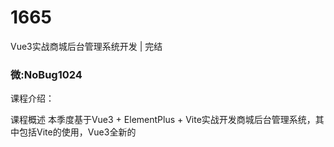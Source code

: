 # 1665
Vue3实战商城后台管理系统开发 | 完结

### 微:NoBug1024 


课程介绍：

课程概述
本季度基于Vue3 + ElementPlus + Vite实战开发商城后台管理系统，其中包括Vite的使用，Vue3全新的 <script setup> 语法，vuex4、Vue-router4、使用ElementPlus 库、多权限管理、商品多规格实现、订单发货、导出订单、图库模块、分销模块、分享海报以及部署服务器上线知识等。
〖课程目录〗:


- ├──01.课程介绍  
- |   └──[1.1]--课程介绍（买前必看）.mp4  48.57M
- ├──02.创建vite项目和配置  
- |   ├──[2.1]--创建vite项目并安装vscode插件.mp4  15.68M
- |   ├──[2.2]--引入ElmentPlus和基本使用.mp4  7.87M
- |   ├──[2.3]--引入windicss工具库和配置，安装代码提示.mp4  6.23M
- |   ├──[2.4]--windicss小案例和@apply简化代码.mp4  26.29M
- |   ├──[2.5]--引入vue-router4.mp4  12.28M
- |   └──[2.6]--路由配置和404页面捕获.mp4  26.02M
- ├──03.登录页开发和功能实现  
- |   ├──[3.10]--常用工具库封装.mp4  22.10M
- |   ├──[3.11]--引入vuex状态管理用户信息.mp4  21.78M
- |   ├──[3.12]--全局路由拦截实现登录判断.mp4  20.20M
- |   ├──[3.13]--登录功能完善.mp4  40.15M
- |   ├──[3.14]--退出登录功能实现.mp4  33.66M
- |   ├──[3.15]--全局loading进度条实现.mp4  18.41M
- |   ├──[3.16]--动态页面标题实现.mp4  10.53M
- |   ├──[3.1]--登录页开发.mp4  62.90M
- |   ├──[3.2]--登录页响应式处理.mp4  12.72M
- |   ├──[3.3]--全局引入图标.mp4  16.79M
- |   ├──[3.4]--结合@apply实现样式抽离.mp4  17.79M
- |   ├──[3.5]--setup语法糖和组合式api.mp4  22.64M
- |   ├──[3.6]--登录表单验证处理.mp4  21.36M
- |   ├──[3.7]--引入axios请求库和登录接口交互.mp4  49.33M
- |   ├──[3.8]--引入cookie存储用户token.mp4  22.15M
- |   └──[3.9]--请求拦截器和响应拦截器.mp4  34.45M
- ├──04.后台全局Layout布局开发  
- |   ├──[4.10]--菜单选中和路由关联.mp4  6.81M
- |   ├──[4.11]--菜单数据前后端交互.mp4  19.06M
- |   ├──[4.12]--根据菜单动态添加路由.mp4  49.50M
- |   ├──[4.13]--标签导航组件实现-样式布局.mp4  54.06M
- |   ├──[4.14]--标签导航组件实现-同步路由和存储（一）.mp4  15.41M
- |   ├──[4.15]--标签导航组件实现-同步路由和存储（二）.mp4  33.72M
- |   ├──[4.16]--标签导航组件实现-关闭当前标签处理.mp4  14.98M
- |   ├──[4.17]--标签导航组件实现-关闭其他全部标签功能.mp4  23.20M
- |   ├──[4.18]--优化点击菜单加载速度.mp4  6.47M
- |   ├──[4.19]--keep-alive页面缓存.mp4  13.24M
- |   ├──[4.1]--后台主布局实现.mp4  19.55M
- |   ├──[4.20]--transition全局过渡动画.mp4  28.42M
- |   ├──[4.2]--公共头部开发-样式布局.mp4  46.48M
- |   ├──[4.3]--公共头部开发-刷新和全屏.mp4  33.86M
- |   ├──[4.4]--公共头部开发-修改密码.mp4  53.59M
- |   ├──[4.5]--通用弹框表单组件封装（一）.mp4  46.64M
- |   ├──[4.6]--通用弹框表单组件封装（二）.mp4  33.16M
- |   ├──[4.7]--组合式api封装简化代码.mp4  28.64M
- |   ├──[4.8]--侧边菜单开发-样式布局和路由跳转.mp4  47.87M
- |   └──[4.9]--展开和收起菜单功能实现.mp4  33.04M
- ├──05.后台主控台开发和交互  
- |   ├──[5.1]--统计面板组件开发（一）.mp4  41.16M
- |   ├──[5.2]--统计面板组件开发（二）-骨架屏优化体验.mp4  19.94M
- |   ├──[5.3]--数字滚动动画实现.mp4  18.36M
- |   ├──[5.4]--分类组件开发和跳转.mp4  43.72M
- |   ├──[5.5]--echarts图表组件开发和交互（一）.mp4  43.21M
- |   ├──[5.6]--echarts图表组件开发和交互（二）.mp4  31.91M
- |   ├──[5.7]--店铺和交易提示组件开发和交互.mp4  36.35M
- |   ├──[5.8]--v-permission指令按钮级权限控制（一）.mp4  18.53M
- |   └──[5.9]--v-permission指令按钮级权限控制（二）.mp4  39.72M
- ├──06.图库模块开发  
- |   ├──[6.10]--图片列表分页功能交互.mp4  49.14M
- |   ├──[6.11]--图片列表组件开发.mp4  28.25M
- |   ├──[6.12]--重命名和删除功能交互.mp4  56.02M
- |   ├──[6.13]--上传多图功能实现.mp4  55.87M
- |   ├──[6.1]--图库模块开发-布局实现（一）.mp4  44.08M
- |   ├──[6.2]--图库模块开发-布局实现（二）.mp4  13.96M
- |   ├──[6.3]--图库分类组件开发.mp4  31.20M
- |   ├──[6.4]--图库分类列表分页实现（一）.mp4  23.26M
- |   ├──[6.5]--图库分类列表分页实现（二）.mp4  18.57M
- |   ├──[6.6]--新增图库分类表单实现.mp4  33.17M
- |   ├──[6.7]--新增图库分类功能交互.mp4  13.21M
- |   ├──[6.8]--修改图库分类功能交互.mp4  26.00M
- |   └──[6.9]--删除图库分类功能实现.mp4  21.17M
- ├──07.公告模块开发  
- |   ├──[7.1]--公告模块布局实现.mp4  33.89M
- |   ├──[7.2]--公告列表分页交互.mp4  16.25M
- |   ├──[7.3]--公告新增功能实现.mp4  35.73M
- |   └──[7.4]--公告删除和修改功能实现.mp4  36.66M
- ├──08.管理员模块开发  
- |   ├──[8.1]--管理员列表分页交互.mp4  46.74M
- |   ├──[8.2]--搜索管理员功能实现.mp4  19.86M
- |   ├──[8.3]--修改管理员状态功能实现.mp4  26.31M
- |   ├──[8.4]--新增修改和删除管理员功能.mp4  40.70M
- |   ├──[8.5]--全局选中图库组件开发（一）.mp4  60.61M
- |   ├──[8.6]--全局选中图库组件开发（二）.mp4  30.91M
- |   ├──[8.7]--组合式API特性封装-列表分页搜索.mp4  48.88M
- |   ├──[8.8]--组合式API特性封装-新增修改.mp4  38.85M
- |   └──[8.9]--组合式API特性封装-修改状态和删除.mp4  11.68M
- ├──09.菜单权限模块开发  
- |   ├──[9.1]--菜单权限列表实现.mp4  44.68M
- |   ├──[9.2]--树形控件自定义节点渲染.mp4  25.95M
- |   ├──[9.3]--修复标签导航和菜单联动问题.mp4  7.57M
- |   ├──[9.4]--新增和修改菜单权限功能（一）.mp4  64.13M
- |   ├──[9.5]--新增和修改菜单权限功能（二）.mp4  35.31M
- |   ├──[9.6]--自定义图标下拉选择组件.mp4  40.51M
- |   └──[9.7]--修改菜单权限状态和删除功能.mp4  25.57M
- ├──10.角色模块开发  
- |   ├──[10.1]--复用代码快速实现角色模块开发.mp4  37.15M
- |   ├──[10.2]--配置权限表单-虚拟化树形控件.mp4  27.13M
- |   ├──[10.3]--配置权限表单-默认选中渲染.mp4  31.89M
- |   └──[10.4]--配置权限功能实现.mp4  28.86M
- ├──11.商品规格管理开发  
- |   ├──[11.1]--商品规格模块-复用代码快速实现.mp4  46.53M
- |   ├──[11.2]--TagInput组件封装.mp4  30.12M
- |   ├──[11.3]--多选和批量删除规格实现.mp4  41.13M
- |   └──[11.4]--组合式API特性封装-批量删除功能.mp4  7.82M
- ├──12.优惠券模块开发  
- |   ├──[12.1]--优惠券模块-复用代码快速实现.mp4  34.79M
- |   ├──[12.2]--优惠券模块-优化列表展示.mp4  21.54M
- |   ├──[12.3]--优惠券模块-新增修改功能实现.mp4  69.67M
- |   └──[12.4]--优惠券模块-失效优惠券功能实现.mp4  21.98M
- ├──13.商品模块开发  
- |   ├──[13.10]--设置商品轮播图功能（二）.mp4  20.30M
- |   ├──[13.11]--设置商品轮播图功能（三）.mp4  24.39M
- |   ├──[13.12]--设置商品轮播图功能（四）.mp4  34.59M
- |   ├──[13.13]--引入tinymce富文本编辑器.mp4  21.63M
- |   ├──[13.14]--修改商品详情功能实现.mp4  44.81M
- |   ├──[13.15]--富文本编辑器选择图片功能（1）.mp4  15.87M
- |   ├──[13.16]--富文本编辑器选择图片功能（2）.mp4  36.04M
- |   ├──[13.17]--设置单规格功能实现.mp4  49.34M
- |   ├──[13.18]--多SKU规格功能-规格选项（1）.mp4  27.02M
- |   ├──[13.19]--多SKU规格功能-规格选项（2）.mp4  49.09M
- |   ├──[13.1]--商品模块-复用代码实现.mp4  30.75M
- |   ├──[13.20]--多SKU规格功能-添加规格选项.mp4  29.76M
- |   ├──[13.21]--多SKU规格功能-修改规格选项.mp4  20.62M
- |   ├──[13.22]--多SKU规格功能-删除规格选项.mp4  16.72M
- |   ├──[13.23]--多SKU规格功能-排序规格选项（1）.mp4  21.56M
- |   ├──[13.24]--多SKU规格功能-排序规格选项（2）.mp4  26.26M
- |   ├──[13.25]--多SKU规格列表-渲染选项的值.mp4  17.40M
- |   ├──[13.26]--添加规格选项的值功能实现.mp4  27.55M
- |   ├──[13.27]--修改规格选项的值功能实现.mp4  21.26M
- |   ├──[13.28]--删除规格选项的值功能实现.mp4  12.18M
- |   ├──[13.29]--规格选择弹框组件实现（1）.mp4  36.52M
- |   ├──[13.2]--商品模块-Tabs标签页开发.mp4  24.80M
- |   ├──[13.30]--规格选择弹框组件实现（2）.mp4  34.04M
- |   ├──[13.31]--规格选择弹框组件实现（3）.mp4  36.12M
- |   ├──[13.32]--规格选择弹框组件实现（4）.mp4  17.56M
- |   ├──[13.33]--规格表格联动（1）.mp4  29.50M
- |   ├──[13.34]--规格表格联动（2）.mp4  33.10M
- |   ├──[13.35]--规格表格联动（3）.mp4  46.41M
- |   ├──[13.36]--规格表格联动（4）.mp4  22.27M
- |   ├──[13.37]--规格表格联动（5）.mp4  40.10M
- |   ├──[13.38]--恢复回收站商品功能.mp4  41.23M
- |   ├──[13.39]--彻底删除回收站商品功能.mp4  23.02M
- |   ├──[13.3]--自定义表格商品列表样式（一）.mp4  50.61M
- |   ├──[13.4]--自定义表格商品列表样式（二）.mp4  7.03M
- |   ├──[13.5]--高级搜索功能实现.mp4  33.62M
- |   ├──[13.6]--封装搜索表单组件.mp4  48.10M
- |   ├──[13.7]--新增修改商品功能实现.mp4  41.75M
- |   ├──[13.8]--批量上架下架功能实现..mp4  49.68M
- |   └──[13.9]--设置商品轮播图功能（一）.mp4  50.71M
- ├──14.商品分类模块开发  
- |   ├──[14.1]--商品分类模块开发（一）.mp4  21.91M
- |   ├──[14.2]--商品分类模块开发（二）.mp4  8.81M
- |   ├──[14.3]--推荐商品功能实现-样式布局.mp4  42.12M
- |   ├──[14.4]--推荐商品功能实现-删除关联.mp4  21.20M
- |   ├──[14.5]--选择商品弹框组件（1）.mp4  42.40M
- |   └──[14.6]--选择商品弹框组件（2）.mp4  23.07M
- ├──15.会员和会员等级模块开发  
- |   ├──[15.1]--会员等级模块开发（1）.mp4  23.46M
- |   ├──[15.2]--会员等级模块开发（2）.mp4  29.83M
- |   ├──[15.3]--会员模块开发（1）.mp4  25.80M
- |   └──[15.4]--会员模块开发（2）.mp4  23.68M
- ├──16.商品评论模块开发  
- |   ├──[16.1]--商品评论模块开发（一）.mp4  18.28M
- |   ├──[16.2]--商品评论模块开发（二）.mp4  22.43M
- |   ├──[16.3]--用户评价渲染.mp4  32.25M
- |   ├──[16.4]--回复用户评价功能（一）.mp4  29.04M
- |   └──[16.5]--回复用户评价功能（二）.mp4  20.96M
- ├──17.订单模块开发  
- |   ├──[17.10]--同意拒绝退款功能实现.mp4  27.23M
- |   ├──[17.1]--订单模块-复用代码快速实现.mp4  34.84M
- |   ├──[17.2]--自定义订单列表样式.mp4  65.77M
- |   ├──[17.3]--订单模块-高级搜索功能实现.mp4  20.90M
- |   ├──[17.4]--导出订单功能（1）-表单样式.mp4  45.66M
- |   ├──[17.5]--导出订单功能（2）-功能实现.mp4  31.17M
- |   ├──[17.6]--查看订单详情功能实现（一）.mp4  66.24M
- |   ├──[17.7]--查看订单详情功能实现（二）.mp4  46.15M
- |   ├──[17.8]--查看物流信息功能实现（一）.mp4  28.40M
- |   └──[17.9]--查看物流信息功能实现（二）.mp4  31.46M
- ├──18.基础、物流和交易设置页开发  
- |   ├──[18.1]--基础设置功能开发（一）.mp4  47.12M
- |   ├──[18.2]--基础设置功能开发（二）.mp4  39.54M
- |   ├──[18.3]--物流和交易设置开发（1）.mp4  39.95M
- |   ├──[18.4]--物流和交易设置开发（2）.mp4  56.77M
- |   └──[18.5]--物流和交易设置开发（3）.mp4  34.15M
- ├──19.分销模块开发  
- |   ├──[19.1]--分销员管理开发（一）-统计.mp4  46.45M
- |   ├──[19.2]--分销员管理开发（二）.mp4  65.68M
- |   ├──[19.3]--分销员管理开发（三）.mp4  84.56M
- |   └──[19.4]--分销设置页开发.mp4  61.74M
- ├──20.部署服务器上线  
- |   ├──[20.1]--部署前环境搭建.mp4  83.36M
- |   ├──[20.2]--域名购买和解析.mp4  10.62M
- |   └──[20.3]--前端打包上线部署.mp4  22.68M
- └──课件资料  
- |   ├──tinymce富文本编辑器引入.zip  413.37kb
- |   ├──后端api源码【仅供参考】.zip  9.36M
- |   ├──课时10.全局引入图标.zip  14.25kb
- |   ├──课时100.自定义表格商品列表样式（一）.zip  66.43kb
- |   ├──课时101.自定义表格商品列表样式（二）.zip  66.46kb
- |   ├──课时102.高级搜索功能实现.zip  64.82kb
- |   ├──课时103.封装搜索表单组件.zip  65.65kb
- |   ├──课时104.新增修改商品功能实现.zip  66.67kb
- |   ├──课时105.批量上架下架功能实现.zip  66.88kb
- |   ├──课时106.设置商品轮播图功能（一）.zip  68.41kb
- |   ├──课时107.设置商品轮播图功能（二）.zip  68.61kb
- |   ├──课时108.设置商品轮播图功能（三）.zip  68.79kb
- |   ├──课时109.设置商品轮播图功能（四）.zip  68.97kb
- |   ├──课时11.结合@apply实现样式抽离.zip  14.79kb
- |   ├──课时110.引入tinymce富文本编辑器.zip  396.15kb
- |   ├──课时111.修改商品详情功能实现.zip  396.23kb
- |   ├──课时112.富文本编辑器选择图片功能（1）.zip  399.00kb
- |   ├──课时113.富文本编辑器选择图片功能（2）.zip  399.18kb
- |   ├──课时114.设置单规格功能实现.zip  396.92kb
- |   ├──课时115.多SKU规格功能-规格选项（1）.zip  400.92kb
- |   ├──课时116.多SKU规格功能-规格选项（2）.zip  401.75kb
- |   ├──课时117.多SKU规格功能-添加规格选项.zip  401.68kb
- |   ├──课时118.多SKU规格功能-修改规格选项.zip  401.82kb
- |   ├──课时119.多SKU规格功能-删除规格选项.zip  402.02kb
- |   ├──课时12.setup语法糖和组合式api.zip  15.04kb
- |   ├──课时120.多SKU规格功能-排序规格选项（1）.zip  403.84kb
- |   ├──课时121.多SKU规格功能-排序规格选项（2）.zip  403.97kb
- |   ├──课时122.多SKU规格列表-渲染选项的值.zip  402.78kb
- |   ├──课时123.添加规格选项的值功能实现.zip  402.30kb
- |   ├──课时124.修改规格选项的值功能实现.zip  402.45kb
- |   ├──课时125.删除规格选项的值功能实现.zip  402.46kb
- |   ├──课时126.规格选择弹框组件实现（1）.zip  403.40kb
- |   ├──课时127.规格选择弹框组件实现（2）.zip  403.77kb
- |   ├──课时128.规格选择弹框组件实现（3）.zip  403.97kb
- |   ├──课时129规格选择弹框组件实现（4）.zip  403.70kb
- |   ├──课时13.登录表单验证处理.zip  14.95kb
- |   ├──课时130.规格表格联动（1）.zip  401.74kb
- |   ├──课时131.规格表格联动（2）.zip  402.46kb
- |   ├──课时132.规格表格联动（3）.zip  402.82kb
- |   ├──课时133.规格表格联动（4）.zip  402.91kb
- |   ├──课时134.规格表格联动（5）.zip  403.17kb
- |   ├──课时135.恢复回收站商品功能.zip  403.68kb
- |   ├──课时136.彻底删除回收站商品功能.zip  405.07kb
- |   ├──课时137.商品分类模块开发（一）.zip  407.01kb
- |   ├──课时138.商品分类模块开发（二）.zip  406.60kb
- |   ├──课时139.推荐商品功能实现-样式布局.zip  408.75kb
- |   ├──课时14.引入axios请求库和登录接口交互.zip  16.73kb
- |   ├──课时140.推荐商品功能实现-删除关联.zip  409.03kb
- |   ├──课时141.选择商品弹框组件（1）.zip  0.19kb
- |   ├──课时142.选择商品弹框组件（2）.zip  409.24kb
- |   ├──课时143.会员等级模块开发（1）.zip  411.30kb
- |   ├──课时144.会员等级模块开发（2）.zip  411.70kb
- |   ├──课时145.会员模块开发（1）.zip  412.56kb
- |   ├──课时146.会员模块开发（2）.zip  412.69kb
- |   ├──课时147.商品评论模块开发（一）.zip  416.01kb
- |   ├──课时148.商品评论模块开发（二）.zip  415.86kb
- |   ├──课时149.用户评价渲染.zip  412.77kb
- |   ├──课时15.引入cookie存储用户token.zip  16.48kb
- |   ├──课时150.回复用户评价功能（一）.zip  416.34kb
- |   ├──课时151.回复用户评价功能（二）.zip  416.49kb
- |   ├──课时152.订单模块-复用代码快速实现.zip  419.58kb
- |   ├──课时153.自定义订单列表样式.zip  417.32kb
- |   ├──课时154.订单模块-高级搜索功能实现.zip  419.76kb
- |   ├──课时155.导出订单功能（1）-表单样式.zip  421.04kb
- |   ├──课时156.导出订单功能（2）-功能实现.zip  421.44kb
- |   ├──课时157.查看订单详情功能实现（一）.zip  422.16kb
- |   ├──课时158.查看订单详情功能实现（二）.zip  422.64kb
- |   ├──课时159.查看物流信息功能实现（一）.zip  423.31kb
- |   ├──课时16.请求拦截器和响应拦截器.zip  16.85kb
- |   ├──课时160.查看物流信息功能实现（二）.zip  423.68kb
- |   ├──课时161.同意拒绝退款功能实现.zip  421.86kb
- |   ├──课时162.基础设置功能开发（一）.zip  423.85kb
- |   ├──课时163.基础设置功能开发（二）.zip  424.34kb
- |   ├──课时164.物流和交易设置开发（1）.zip  429.32kb
- |   ├──课时165.物流和交易设置开发（2）.zip  429.97kb
- |   ├──课时166.物流和交易设置开发（3）.zip  430.94kb
- |   ├──课时167.分销员管理开发（一）-统计.zip  433.47kb
- |   ├──课时168.分销员管理开发（二）.zip  433.01kb
- |   ├──课时169.分销员管理开发（三）.zip  434.88kb
- |   ├──课时17.常用工具库封装.zip  17.25kb
- |   ├──课时170.分销设置页开发.zip  434.48kb
- |   ├──课时18.引入vuex状态管理用户信息.zip  18.30kb
- |   ├──课时19.全局路由拦截实现登录判断.zip  18.83kb
- |   ├──课时2.创建vite项目并安装vscode插件.zip  12.40kb
- |   ├──课时20.登录功能完善.zip  18.36kb
- |   ├──课时21.退出登录功能实现.zip  21.12kb
- |   ├──课时22.全局loading进度条实现.zip  21.50kb
- |   ├──课时23.动态页面标题实现.zip  21.12kb
- |   ├──课时24.后台主布局实现.zip  20.98kb
- |   ├──课时25.公共头部开发-样式布局.zip  22.00kb
- |   ├──课时26.公共头部开发-刷新和全屏功能.zip  22.68kb
- |   ├──课时27.公共头部开发-修改密码.zip  22.90kb
- |   ├──课时28.通用弹框表单组件封装（一）.zip  24.14kb
- |   ├──课时29.通用弹框表单组件封装（二）.zip  24.18kb
- |   ├──课时3.引入ElementPlus和基本使用.zip  12.21kb
- |   ├──课时30.组合式api封装简化代码.zip  24.28kb
- |   ├──课时31.侧边菜单开发-样式布局和路由跳转.zip  26.22kb
- |   ├──课时32.展开和收起菜单功能实现.zip  25.81kb
- |   ├──课时33.菜单选中和路由关联.zip  25.53kb
- |   ├──课时34.菜单数据前后端交互.zip  26.02kb
- |   ├──课时35.根据菜单动态添加路由.zip  26.56kb
- |   ├──课时36.标签导航组件实现-样式布局.zip  27.87kb
- |   ├──课时37.标签导航组件实现-同步路由和存储（一）.zip  28.78kb
- |   ├──课时38.标签导航组件实现-同步路由和存储（二）.zip  28.78kb
- |   ├──课时39.标签导航组件实现-关闭当前标签处理.zip  28.78kb
- |   ├──课时4.引入windicss工具库和配置，安装代码提示.zip  12.70kb
- |   ├──课时40.标签导航组件实现-关闭其他标签功能.zip  29.35kb
- |   ├──课时41.优化点击菜单加载速度.zip  28.30kb
- |   ├──课时42.keep-alive页面缓存.zip  28.18kb
- |   ├──课时43.transition全局过渡动画.zip  28.61kb
- |   ├──课时44.统计面板组件开发（一）.zip  29.27kb
- |   ├──课时45.统计面板组件开发（二）-骨架屏优化体验.zip  30.78kb
- |   ├──课时46.数字滚动动画实现.zip  29.38kb
- |   ├──课时47.分类组件开发和跳转.zip  33.87kb
- |   ├──课时48.echarts图表组件开发和交互（一）.zip  36.50kb
- |   ├──课时49.echarts图表组件开发和交互（二）.zip  36.65kb
- |   ├──课时5.windicss小案例和@apply简化代码.zip  12.45kb
- |   ├──课时50.店铺和交易提示组件开发和交互.zip  37.08kb
- |   ├──课时51.v-permission指令按钮级权限控制（一）.zip  38.08kb
- |   ├──课时52.v-permission指令按钮级权限控制（二）.zip  38.97kb
- |   ├──课时53.图库模块开发-布局实现（一）.zip  38.34kb
- |   ├──课时54.图库模块开发-布局实现（二）.zip  39.18kb
- |   ├──课时55.图库分类组件开发.zip  38.38kb
- |   ├──课时56.图库分类列表分页实现（一）.zip  40.31kb
- |   ├──课时57.图库分类列表分页实现（二）.zip  40.44kb
- |   ├──课时58.新增图库分类表单实现.zip  40.16kb
- |   ├──课时59.新增图库分类功能交互.zip  40.25kb
- |   ├──课时6.引入vue-router4.zip  12.46kb
- |   ├──课时60.修改图库分类功能交互.zip  40.43kb
- |   ├──课时61.删除图库分类功能实现.zip  40.64kb
- |   ├──课时62.图片列表分页功能交互.zip  41.52kb
- |   ├──课时63.图片列表组件开发 (1).zip  41.24kb
- |   ├──课时63.图片列表组件开发.zip  41.24kb
- |   ├──课时64.重命名和删除功能交互.zip  42.23kb
- |   ├──课时65.上传多图功能实现.zip  42.59kb
- |   ├──课时66.公告模块布局实现.zip  43.27kb
- |   ├──课时67.公告列表分页交互.zip  43.75kb
- |   ├──课时68.公告新增功能实现.zip  44.22kb
- |   ├──课时69.公告删除和修改功能实现.zip  45.38kb
- |   ├──课时7.路由配置和404页面捕获.zip  13.84kb
- |   ├──课时70.管理员列表分页交互.zip  47.27kb
- |   ├──课时71.搜索管理员功能实现.zip  47.47kb
- |   ├──课时72.修改管理员状态功能实现.zip  48.25kb
- |   ├──课时73.新增修改和删除管理员功能.zip  48.65kb
- |   ├──课时74.全局选中图库组件开发（一）.zip  50.19kb
- |   ├──课时75.全局选中图库组件开发（二）.zip  50.39kb
- |   ├──课时76.组合式API特性封装-列表分页搜索.zip  51.61kb
- |   ├──课时77.组合式API特性封装-新增修改.zip  50.90kb
- |   ├──课时78.组合式API特性封装-修改状态和删除.zip  51.68kb
- |   ├──课时79.菜单权限列表实现.zip  50.71kb
- |   ├──课时8.登录页开发.zip  13.99kb
- |   ├──课时80.树形控件自定义节点渲染.zip  52.04kb
- |   ├──课时81.修复标签导航和菜单联动问题.zip  52.29kb
- |   ├──课时82.新增和修改菜单权限功能（一）.zip  53.20kb
- |   ├──课时83.新增和修改菜单权限功能（二）.zip  53.40kb
- |   ├──课时84.自定义图标下拉选择组件.zip  53.18kb
- |   ├──课时85.修改菜单权限状态和删除功能.zip  54.06kb
- |   ├──课时86.复用代码快速实现角色模块开发.zip  56.44kb
- |   ├──课时87.配置权限表单-虚拟化树形控件.zip  56.54kb
- |   ├──课时88.配置权限表单-默认选中渲染.zip  56.47kb
- |   ├──课时89.配置权限功能实现.zip  55.21kb
- |   ├──课时9.登录页响应式处理.zip  14.38kb
- |   ├──课时90.商品规格模块-复用代码快速实现.zip  59.50kb
- |   ├──课时91.TagInput组件封装.zip  58.10kb
- |   ├──课时92.多选和批量删除规格实现.zip  59.64kb
- |   ├──课时93.组合式API特性封装-批量删除功能.zip  60.97kb
- |   ├──课时94.优惠券模块-复用代码快速实现.zip  62.08kb
- |   ├──课时95.优惠券模块-优化列表展示.zip  61.72kb
- |   ├──课时96.优惠券模块-新增修改功能实现.zip  62.87kb
- |   ├──课时97.优惠券模块-失效优惠券功能实现.zip  63.75kb
- |   ├──课时98.商品模块-复用代码快速实现.zip  65.32kb
- |   ├──课时99.商品模块-Tabs标签页开发.zip  65.17kb
- |   ├──完整代码.zip  426.46kb
- |   └──完整前端代码（参考版，非最终完整版）.zip  376.20kb
